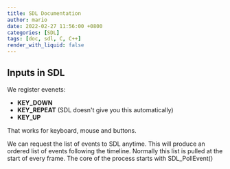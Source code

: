 ```yaml
---
title: SDL Documentation
author: mario
date: 2022-02-27 11:56:00 +0800
categories: [SDL]
tags: [doc, sdl, C, C++]
render_with_liquid: false
---
```


## Inputs in SDL 

We register evenets: 

- **KEY_DOWN** 
- **KEY_REPEAT** (SDL doesn't give you this automatically) 
- **KEY_UP** 

That works for keyboard, mouse and buttons.

We can request the list of events to SDL anytime. This will produce an ordered list of events following the timeline. Normally this list is pulled at the start of every frame. The core of the process starts with SDL_PollEvent()